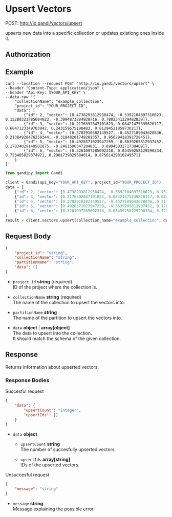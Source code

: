 # Upsert Vectors

POST: http://io.gandi/vectors/upsert

upserts new data into a specific collection or updates existiong ones inside it.

## Authorization

## Example


```shell
curl --location --request POST "http://io.gandi/vectors/upsert" \
--header "Content-Type: application/json" \
--header "Api-Key: $YOUR_API_KEY" \
--data-raw '{
    "collectionName": "example_collection",
    "project_id": "YOUR_PROJECT_ID",
    "data": [
        {"id": 2, "vector": [0.4738293812938474, -0.5392104897310023, 0.15280321785604923, -0.3994873284928716, 0.7802341229482839]},
        {"id": 3, "vector": [0.2176392847101823, 0.08421475339820117, 0.6847123349783842, 0.243159675198483, 0.8129452185973021]},
        {"id": 4, "vector": [0.3782910382149527, -0.4527189043628836, 0.21384928476259344, -0.31848201749201357, 0.8562941839272845]},
        {"id": 5, "vector": [0.4928371023947259, -0.5639205812937452, 0.17834029149501875, -0.2481590347284831, 0.8994583271738409]},
        {"id": 6, "vector": [0.3261097285092318, 0.03459258129290334, 0.723405829374921, 0.2981739029384014, 0.8756142981024957]}
    ]
}'
```
```python
from gandipy import Gandi

client = Gandi(api_key="YOUR_API_KEY", project_id="YOUR_PROJECT_ID")
data = [
    {"id": 2, "vector": [0.4738293812938474, -0.5392104897310023, 0.15280321785604923, -0.3994873284928716, 0.7802341229482839]},
    {"id": 3, "vector": [0.2176392847101823, 0.08421475339820117, 0.6847123349783842, 0.243159675198483, 0.8129452185973021]},
    {"id": 4, "vector": [0.3782910382149527, -0.4527189043628836, 0.21384928476259344, -0.31848201749201357, 0.8562941839272845]},
    {"id": 5, "vector": [0.4928371023947259, -0.5639205812937452, 0.17834029149501875, -0.2481590347284831, 0.8994583271738409]},
    {"id": 6, "vector": [0.3261097285092318, 0.03459258129290334, 0.723405829374921, 0.2981739029384014, 0.8756142981024957]}
]
result = client.vectors.upsert(collection_name="example_collection", data=data)
```
## Request Body

```json
{
    "project_id": "string",
    "collectionName": "string",
    "partitionName": "string",
    "data": []
}
```

- `project_id` __string__ (required)</br> ID of the project where the collection is.

- `collectionName` __string__ (required)</br>The name of the collection to upsert the vectors into.

- `partitionName` __string__ </br> The name of the partition to upsert the vectors into.

- `data` __object__ | __array[object]__ </br> The data to upsert into the collection. </br> It should match the schema of the given collection.


## Response

Returns information about upserted vectors.

### Response Bodies

Succesful request
```json
{
    "data": {
        "upsertCount": "integer",
        "upsertIds": []
    }
}
```

- `data` __object__ </br>

    - `upsertCount` __string__ </br> The number of succesfully upserted vectors.
  
    - `upsertIds` __array[string]__ </br> IDs of the upserted vectors.



Unsuccesful request
```json
{
    "message": "string"
}
```

- `message` __string__ </br> Message explaining the possible error.